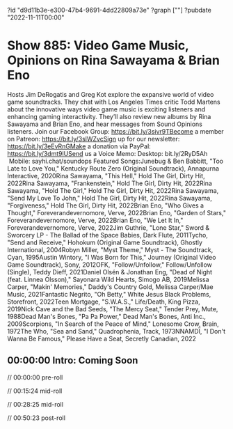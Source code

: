 ?id "d9d11b3e-e300-47b4-9691-4dd22809a73e"
?graph [""]
?pubdate "2022-11-11T00:00"

# Show 885: Video Game Music, Opinions on Rina Sawayama & Brian Eno

Hosts Jim DeRogatis and Greg Kot explore the expansive world of video game soundtracks. They chat with Los Angeles Times critic Todd Martens about the innovative ways video game music is exciting listeners and enhancing gaming interactivity. They’ll also review new albums by Rina Sawayama and Brian Eno, and hear messages from Sound Opinions listeners. Join our Facebook Group: https://bit.ly/3sivr9TBecome a member on Patreon: https://bit.ly/3slWZvcSign up for our newsletter: https://bit.ly/3eEvRnGMake a donation via PayPal: https://bit.ly/3dmt9lUSend us a Voice Memo: Desktop: bit.ly/2RyD5Ah  Mobile: sayhi.chat/soundops Featured Songs:Junebug & Ben Babbitt, "Too Late to Love You," Kentucky Route Zero (Original Soundtrack), Annapurna Interactive, 2020Rina Sawayama, "This Hell," Hold The Girl, Dirty Hit, 2022Rina Sawayama, "Frankenstein," Hold The Girl, Dirty Hit, 2022Rina Sawayama, "Hold The Girl," Hold The Girl, Dirty Hit, 2022Rina Sawayama, "Send My Love To John," Hold The Girl, Dirty Hit, 2022Rina Sawayama, "Forgiveness," Hold The Girl, Dirty Hit, 2022Brian Eno, "Who Gives a Thought," Foreverandevernomore, Verve, 2022Brian Eno, "Garden of Stars," Foreverandevernomore, Verve, 2022Brian Eno, "We Let It In," Foreverandevernomore, Verve, 2022Jim Guthrie, "Lone Star," Sword & Sworcery LP - The Ballad of the Space Babies, Dark Flute, 2011Tycho, "Send and Receive," Hohokum (Original Game Soundtrack), Ghostly International, 2004Robyn Miller, "Myst Theme," Myst - The Soundtrack, Cyan, 1995Austin Wintory, "I Was Born for This," Journey (Original Video Game Soundtrack), Sony, 2012OFK, "Follow/Unfollow," Follow/Unfollow (Single), Teddy Dieff, 2021Daniel Olsén & Jonathan Eng, "Dead of Night (feat. Linnea Olsson)," Sayonara Wild Hearts, Simogo AB, 2019Melissa Carper, "Makin' Memories," Daddy's Country Gold, Melissa Carper/Mae Music, 2021Fantastic Negrito, "Oh Betty," White Jesus Black Problems, Storefront, 2022Teen Mortgage, "S.W.A.S.," Life/Death, King Pizza, 2019Nick Cave and the Bad Seeds, "The Mercy Seat," Tender Prey, Mute, 1988Dead Man's Bones, "Pa Pa Power," Dead Man's Bones, Anti Inc., 2009Scorpions, "In Search of the Peace of Mind," Lonesome Crow, Brain, 1972The Who, "Sea and Sand," Quadrophenia, Track, 1973NNAMDÏ, "I Don't Wanna Be Famous," Please Have a Seat, Secretly Canadian, 2022

## 00:00:00 Intro: Coming Soon

// 00:00:00 pre-roll

// 00:15:24 mid-roll

// 00:28:25 mid-roll

// 00:50:23 post-roll
